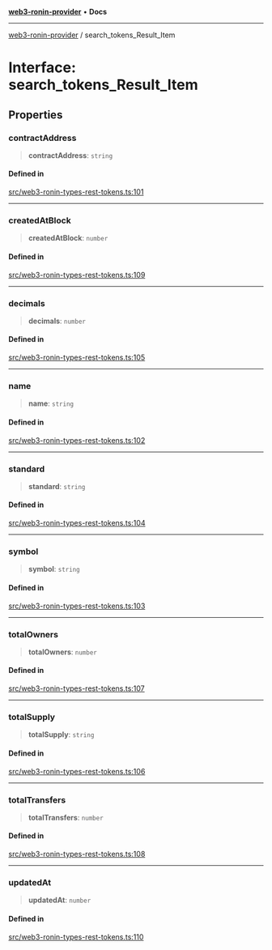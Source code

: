 [**web3-ronin-provider**](../README.md) • **Docs**

***

[web3-ronin-provider](../globals.md) / search\_tokens\_Result\_Item

# Interface: search\_tokens\_Result\_Item

## Properties

### contractAddress

> **contractAddress**: `string`

#### Defined in

[src/web3-ronin-types-rest-tokens.ts:101](https://github.com/chuacw/web3-ronin-provider/blob/8f8ec8edfaa82f0741161cc9ab238177f2999ade/src/web3-ronin-types-rest-tokens.ts#L101)

***

### createdAtBlock

> **createdAtBlock**: `number`

#### Defined in

[src/web3-ronin-types-rest-tokens.ts:109](https://github.com/chuacw/web3-ronin-provider/blob/8f8ec8edfaa82f0741161cc9ab238177f2999ade/src/web3-ronin-types-rest-tokens.ts#L109)

***

### decimals

> **decimals**: `number`

#### Defined in

[src/web3-ronin-types-rest-tokens.ts:105](https://github.com/chuacw/web3-ronin-provider/blob/8f8ec8edfaa82f0741161cc9ab238177f2999ade/src/web3-ronin-types-rest-tokens.ts#L105)

***

### name

> **name**: `string`

#### Defined in

[src/web3-ronin-types-rest-tokens.ts:102](https://github.com/chuacw/web3-ronin-provider/blob/8f8ec8edfaa82f0741161cc9ab238177f2999ade/src/web3-ronin-types-rest-tokens.ts#L102)

***

### standard

> **standard**: `string`

#### Defined in

[src/web3-ronin-types-rest-tokens.ts:104](https://github.com/chuacw/web3-ronin-provider/blob/8f8ec8edfaa82f0741161cc9ab238177f2999ade/src/web3-ronin-types-rest-tokens.ts#L104)

***

### symbol

> **symbol**: `string`

#### Defined in

[src/web3-ronin-types-rest-tokens.ts:103](https://github.com/chuacw/web3-ronin-provider/blob/8f8ec8edfaa82f0741161cc9ab238177f2999ade/src/web3-ronin-types-rest-tokens.ts#L103)

***

### totalOwners

> **totalOwners**: `number`

#### Defined in

[src/web3-ronin-types-rest-tokens.ts:107](https://github.com/chuacw/web3-ronin-provider/blob/8f8ec8edfaa82f0741161cc9ab238177f2999ade/src/web3-ronin-types-rest-tokens.ts#L107)

***

### totalSupply

> **totalSupply**: `string`

#### Defined in

[src/web3-ronin-types-rest-tokens.ts:106](https://github.com/chuacw/web3-ronin-provider/blob/8f8ec8edfaa82f0741161cc9ab238177f2999ade/src/web3-ronin-types-rest-tokens.ts#L106)

***

### totalTransfers

> **totalTransfers**: `number`

#### Defined in

[src/web3-ronin-types-rest-tokens.ts:108](https://github.com/chuacw/web3-ronin-provider/blob/8f8ec8edfaa82f0741161cc9ab238177f2999ade/src/web3-ronin-types-rest-tokens.ts#L108)

***

### updatedAt

> **updatedAt**: `number`

#### Defined in

[src/web3-ronin-types-rest-tokens.ts:110](https://github.com/chuacw/web3-ronin-provider/blob/8f8ec8edfaa82f0741161cc9ab238177f2999ade/src/web3-ronin-types-rest-tokens.ts#L110)
